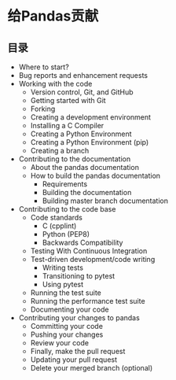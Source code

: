 # 给Pandas贡献

## 目录

- Where to start?
- Bug reports and enhancement requests
- Working with the code
    - Version control, Git, and GitHub
    - Getting started with Git
    - Forking
    - Creating a development environment
    - Installing a C Compiler
    - Creating a Python Environment
    - Creating a Python Environment (pip)
    - Creating a branch
- Contributing to the documentation
    - About the pandas documentation
    - How to build the pandas documentation
        - Requirements
        - Building the documentation
        - Building master branch documentation
- Contributing to the code base
    - Code standards
        - C (cpplint)
        - Python (PEP8)
        - Backwards Compatibility
    - Testing With Continuous Integration
    - Test-driven development/code writing
        - Writing tests
        - Transitioning to pytest
        - Using pytest
    - Running the test suite
    - Running the performance test suite
    - Documenting your code
- Contributing your changes to pandas
    - Committing your code
    - Pushing your changes
    - Review your code
    - Finally, make the pull request
    - Updating your pull request
    - Delete your merged branch (optional)